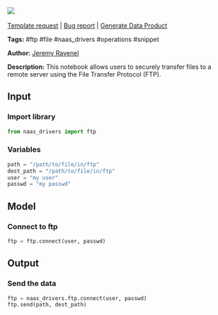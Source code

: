 <a href="https://app.naas.ai/user-redirect/naas/downloader?url=https://raw.githubusercontent.com/jupyter-naas/awesome-notebooks/master/FTP/FTP_Send_file.ipynb" target="_parent"><img src="https://naasai-public.s3.eu-west-3.amazonaws.com/open_in_naas.svg"/></a><br><br><a href="https://github.com/jupyter-naas/awesome-notebooks/issues/new?assignees=&labels=&template=template-request.md&title=Tool+-+Action+of+the+notebook+">Template request</a> | <a href="https://github.com/jupyter-naas/awesome-notebooks/issues/new?assignees=&labels=bug&template=bug_report.md&title=FTP+-+Send+file:+Error+short+description">Bug report</a> | <a href="https://app.naas.ai/user-redirect/naas/downloader?url=https://raw.githubusercontent.com/jupyter-naas/awesome-notebooks/master/Naas/Naas_Start_data_product.ipynb" target="_parent">Generate Data Product</a>

**Tags:** #ftp #file #naas_drivers #operations #snippet

**Author:** [Jeremy Ravenel](https://www.linkedin.com/in/ACoAAAJHE7sB5OxuKHuzguZ9L6lfDHqw--cdnJg/)

**Description:** This notebook allows users to securely transfer files to a remote server using the File Transfer Protocol (FTP).

## Input

### Import library


```python
from naas_drivers import ftp
```

### Variables


```python
path = "/path/to/file/in/ftp"
dest_path = "/path/to/file/in/ftp"
user = "my user"
passwd = "my passwd"
```

## Model

### Connect to ftp


```python
ftp = ftp.connect(user, passwd)
```

## Output

### Send the data


```python
ftp = naas_drivers.ftp.connect(user, passwd)
ftp.send(path, dest_path)
```
